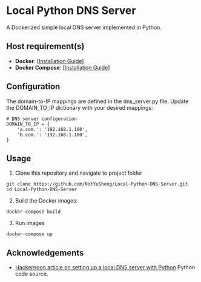 # Local Python DNS Server

A Dockerized simple local DNS server implemented in Python.

## Host requirement(s)
- **Docker**: [[Installation Guide](https://docs.docker.com/engine/install/)]
- **Docker Compose**: [[Installation Guide](https://docs.docker.com/compose/install/)]

## Configuration
The domain-to-IP mappings are defined in the dns_server.py file. Update the DOMAIN_TO_IP dictionary with your desired mappings:
```
# DNS server configuration
DOMAIN_TO_IP = {
    'a.com.': '192.168.1.100',
    'b.com.': '192.168.1.100',
}
```

## Usage
1.  Clone this repository and navigate to project folder
```
git clone https://github.com/NotYuSheng/Local-Python-DNS-Server.git
cd Local-Python-DNS-Server
```

2.  Build the Docker images:
```
docker-compose build
```

3.  Run images
```
docker-compose up
```

## Acknowledgements
- [Hackernoon article on setting up a local DNS server with Python](https://hackernoon.com/how-to-set-up-a-local-dns-server-with-python) Python code source.
